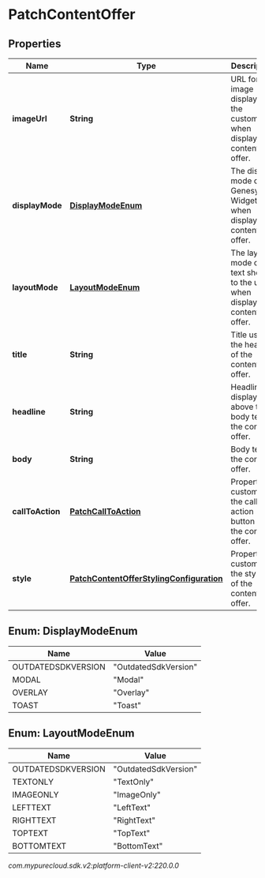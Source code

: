 # PatchContentOffer


## Properties

| Name | Type | Description | Notes |
| ------------ | ------------- | ------------- | ------------- |
| **imageUrl** | **String** | URL for image displayed to the customer when displaying content offer. |  [optional] |
| **displayMode** | [**DisplayModeEnum**](#Enum--DisplayModeEnum) | The display mode of Genesys Widgets when displaying content offer. |  [optional] |
| **layoutMode** | [**LayoutModeEnum**](#Enum--LayoutModeEnum) | The layout mode of the text shown to the user when displaying content offer. |  [optional] |
| **title** | **String** | Title used in the header of the content offer. |  [optional] |
| **headline** | **String** | Headline displayed above the body text of the content offer. |  [optional] |
| **body** | **String** | Body text of the content offer. |  [optional] |
| **callToAction** | [**PatchCallToAction**](PatchCallToAction) | Properties customizing the call to action button on the content offer. |  [optional] |
| **style** | [**PatchContentOfferStylingConfiguration**](PatchContentOfferStylingConfiguration) | Properties customizing the styling of the content offer. |  [optional] |


## Enum: DisplayModeEnum

| Name | Value |
| ---- | ----- |
| OUTDATEDSDKVERSION | &quot;OutdatedSdkVersion&quot; | 
| MODAL | &quot;Modal&quot; | 
| OVERLAY | &quot;Overlay&quot; | 
| TOAST | &quot;Toast&quot; | 


## Enum: LayoutModeEnum

| Name | Value |
| ---- | ----- |
| OUTDATEDSDKVERSION | &quot;OutdatedSdkVersion&quot; | 
| TEXTONLY | &quot;TextOnly&quot; | 
| IMAGEONLY | &quot;ImageOnly&quot; | 
| LEFTTEXT | &quot;LeftText&quot; | 
| RIGHTTEXT | &quot;RightText&quot; | 
| TOPTEXT | &quot;TopText&quot; | 
| BOTTOMTEXT | &quot;BottomText&quot; | 




_com.mypurecloud.sdk.v2:platform-client-v2:220.0.0_
